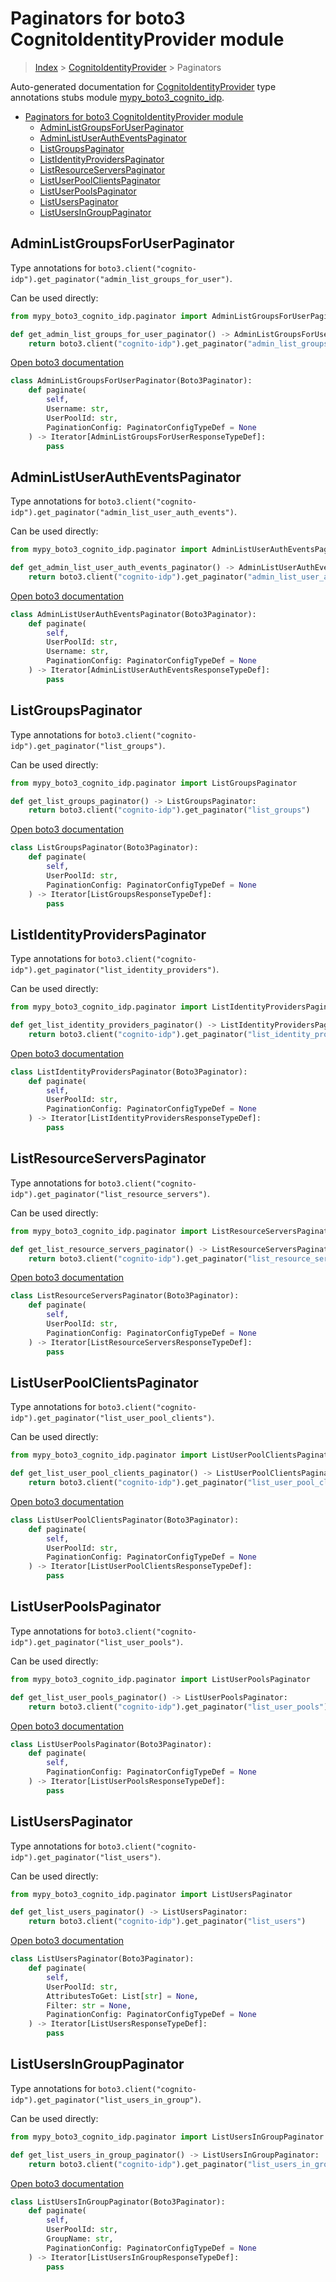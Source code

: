 # Paginators for boto3 CognitoIdentityProvider module

> [Index](../README.md) > [CognitoIdentityProvider](./README.md) > Paginators

Auto-generated documentation for [CognitoIdentityProvider](https://boto3.amazonaws.com/v1/documentation/api/latest/reference/services/cognito-idp.html#CognitoIdentityProvider)
type annotations stubs module [mypy_boto3_cognito_idp](https://pypi.org/project/mypy-boto3-cognito-idp/).

- [Paginators for boto3 CognitoIdentityProvider module](#paginators-for-boto3-cognitoidentityprovider-module)
  - [AdminListGroupsForUserPaginator](#adminlistgroupsforuserpaginator)
  - [AdminListUserAuthEventsPaginator](#adminlistuserautheventspaginator)
  - [ListGroupsPaginator](#listgroupspaginator)
  - [ListIdentityProvidersPaginator](#listidentityproviderspaginator)
  - [ListResourceServersPaginator](#listresourceserverspaginator)
  - [ListUserPoolClientsPaginator](#listuserpoolclientspaginator)
  - [ListUserPoolsPaginator](#listuserpoolspaginator)
  - [ListUsersPaginator](#listuserspaginator)
  - [ListUsersInGroupPaginator](#listusersingrouppaginator)

## AdminListGroupsForUserPaginator

Type annotations for `boto3.client("cognito-idp").get_paginator("admin_list_groups_for_user")`.

Can be used directly:

```python
from mypy_boto3_cognito_idp.paginator import AdminListGroupsForUserPaginator

def get_admin_list_groups_for_user_paginator() -> AdminListGroupsForUserPaginator:
    return boto3.client("cognito-idp").get_paginator("admin_list_groups_for_user")
```

[Open boto3 documentation](https://boto3.amazonaws.com/v1/documentation/api/latest/reference/services/cognito-idp.html#CognitoIdentityProvider.Paginator.AdminListGroupsForUser)

```python
class AdminListGroupsForUserPaginator(Boto3Paginator):
    def paginate(
        self,
        Username: str,
        UserPoolId: str,
        PaginationConfig: PaginatorConfigTypeDef = None
    ) -> Iterator[AdminListGroupsForUserResponseTypeDef]:
        pass
```
## AdminListUserAuthEventsPaginator

Type annotations for `boto3.client("cognito-idp").get_paginator("admin_list_user_auth_events")`.

Can be used directly:

```python
from mypy_boto3_cognito_idp.paginator import AdminListUserAuthEventsPaginator

def get_admin_list_user_auth_events_paginator() -> AdminListUserAuthEventsPaginator:
    return boto3.client("cognito-idp").get_paginator("admin_list_user_auth_events")
```

[Open boto3 documentation](https://boto3.amazonaws.com/v1/documentation/api/latest/reference/services/cognito-idp.html#CognitoIdentityProvider.Paginator.AdminListUserAuthEvents)

```python
class AdminListUserAuthEventsPaginator(Boto3Paginator):
    def paginate(
        self,
        UserPoolId: str,
        Username: str,
        PaginationConfig: PaginatorConfigTypeDef = None
    ) -> Iterator[AdminListUserAuthEventsResponseTypeDef]:
        pass
```
## ListGroupsPaginator

Type annotations for `boto3.client("cognito-idp").get_paginator("list_groups")`.

Can be used directly:

```python
from mypy_boto3_cognito_idp.paginator import ListGroupsPaginator

def get_list_groups_paginator() -> ListGroupsPaginator:
    return boto3.client("cognito-idp").get_paginator("list_groups")
```

[Open boto3 documentation](https://boto3.amazonaws.com/v1/documentation/api/latest/reference/services/cognito-idp.html#CognitoIdentityProvider.Paginator.ListGroups)

```python
class ListGroupsPaginator(Boto3Paginator):
    def paginate(
        self,
        UserPoolId: str,
        PaginationConfig: PaginatorConfigTypeDef = None
    ) -> Iterator[ListGroupsResponseTypeDef]:
        pass
```
## ListIdentityProvidersPaginator

Type annotations for `boto3.client("cognito-idp").get_paginator("list_identity_providers")`.

Can be used directly:

```python
from mypy_boto3_cognito_idp.paginator import ListIdentityProvidersPaginator

def get_list_identity_providers_paginator() -> ListIdentityProvidersPaginator:
    return boto3.client("cognito-idp").get_paginator("list_identity_providers")
```

[Open boto3 documentation](https://boto3.amazonaws.com/v1/documentation/api/latest/reference/services/cognito-idp.html#CognitoIdentityProvider.Paginator.ListIdentityProviders)

```python
class ListIdentityProvidersPaginator(Boto3Paginator):
    def paginate(
        self,
        UserPoolId: str,
        PaginationConfig: PaginatorConfigTypeDef = None
    ) -> Iterator[ListIdentityProvidersResponseTypeDef]:
        pass
```
## ListResourceServersPaginator

Type annotations for `boto3.client("cognito-idp").get_paginator("list_resource_servers")`.

Can be used directly:

```python
from mypy_boto3_cognito_idp.paginator import ListResourceServersPaginator

def get_list_resource_servers_paginator() -> ListResourceServersPaginator:
    return boto3.client("cognito-idp").get_paginator("list_resource_servers")
```

[Open boto3 documentation](https://boto3.amazonaws.com/v1/documentation/api/latest/reference/services/cognito-idp.html#CognitoIdentityProvider.Paginator.ListResourceServers)

```python
class ListResourceServersPaginator(Boto3Paginator):
    def paginate(
        self,
        UserPoolId: str,
        PaginationConfig: PaginatorConfigTypeDef = None
    ) -> Iterator[ListResourceServersResponseTypeDef]:
        pass
```
## ListUserPoolClientsPaginator

Type annotations for `boto3.client("cognito-idp").get_paginator("list_user_pool_clients")`.

Can be used directly:

```python
from mypy_boto3_cognito_idp.paginator import ListUserPoolClientsPaginator

def get_list_user_pool_clients_paginator() -> ListUserPoolClientsPaginator:
    return boto3.client("cognito-idp").get_paginator("list_user_pool_clients")
```

[Open boto3 documentation](https://boto3.amazonaws.com/v1/documentation/api/latest/reference/services/cognito-idp.html#CognitoIdentityProvider.Paginator.ListUserPoolClients)

```python
class ListUserPoolClientsPaginator(Boto3Paginator):
    def paginate(
        self,
        UserPoolId: str,
        PaginationConfig: PaginatorConfigTypeDef = None
    ) -> Iterator[ListUserPoolClientsResponseTypeDef]:
        pass
```
## ListUserPoolsPaginator

Type annotations for `boto3.client("cognito-idp").get_paginator("list_user_pools")`.

Can be used directly:

```python
from mypy_boto3_cognito_idp.paginator import ListUserPoolsPaginator

def get_list_user_pools_paginator() -> ListUserPoolsPaginator:
    return boto3.client("cognito-idp").get_paginator("list_user_pools")
```

[Open boto3 documentation](https://boto3.amazonaws.com/v1/documentation/api/latest/reference/services/cognito-idp.html#CognitoIdentityProvider.Paginator.ListUserPools)

```python
class ListUserPoolsPaginator(Boto3Paginator):
    def paginate(
        self,
        PaginationConfig: PaginatorConfigTypeDef = None
    ) -> Iterator[ListUserPoolsResponseTypeDef]:
        pass
```
## ListUsersPaginator

Type annotations for `boto3.client("cognito-idp").get_paginator("list_users")`.

Can be used directly:

```python
from mypy_boto3_cognito_idp.paginator import ListUsersPaginator

def get_list_users_paginator() -> ListUsersPaginator:
    return boto3.client("cognito-idp").get_paginator("list_users")
```

[Open boto3 documentation](https://boto3.amazonaws.com/v1/documentation/api/latest/reference/services/cognito-idp.html#CognitoIdentityProvider.Paginator.ListUsers)

```python
class ListUsersPaginator(Boto3Paginator):
    def paginate(
        self,
        UserPoolId: str,
        AttributesToGet: List[str] = None,
        Filter: str = None,
        PaginationConfig: PaginatorConfigTypeDef = None
    ) -> Iterator[ListUsersResponseTypeDef]:
        pass
```
## ListUsersInGroupPaginator

Type annotations for `boto3.client("cognito-idp").get_paginator("list_users_in_group")`.

Can be used directly:

```python
from mypy_boto3_cognito_idp.paginator import ListUsersInGroupPaginator

def get_list_users_in_group_paginator() -> ListUsersInGroupPaginator:
    return boto3.client("cognito-idp").get_paginator("list_users_in_group")
```

[Open boto3 documentation](https://boto3.amazonaws.com/v1/documentation/api/latest/reference/services/cognito-idp.html#CognitoIdentityProvider.Paginator.ListUsersInGroup)

```python
class ListUsersInGroupPaginator(Boto3Paginator):
    def paginate(
        self,
        UserPoolId: str,
        GroupName: str,
        PaginationConfig: PaginatorConfigTypeDef = None
    ) -> Iterator[ListUsersInGroupResponseTypeDef]:
        pass
```
